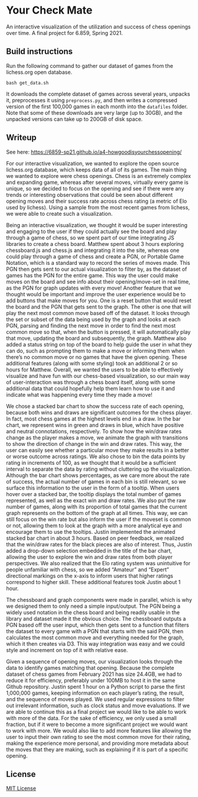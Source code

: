 # Your Check Mate

An interactive visualization of the utilization and success of chess openings over time. A final project for 6.859, Spring 2021.

## Build instructions

Run the following command to gather our dataset of games from the lichess.org open database. 
```
bash get_data.sh
```
It downloads the complete dataset of games across several years, unpacks it, preprocesses it using `preprocess.py`, and then writes a compressed version of the first 100,000 games in each month into the `datafiles` folder. Note that some of these downloads are very large (up to 30GB), and the unpacked versions can take up to 200GB of disk space. 

## Writeup

See here: https://6859-sp21.github.io/a4-howgoodisyourchessopening/

For our interactive visualization, we wanted to explore the open source lichess.org database, which keeps data of all of its games. The main thing we wanted to explore were chess openings. Chess is an extremely complex and expanding game, whereas after several moves, virtually every game is unique, so we decided to focus on the opening and see if there were any trends or interesting observations that could be seen about different opening moves and their success rate across chess rating (a metric of Elo used by lichess). Using a sample from the most recent games from lichess, we were able to create such a visualization. 

Being an interactive visualization, we thought it would be super interesting and engaging to the user if they could actually see the board and play through a game of chess, so we spent part of our time integrating JS libraries to create a chess board. Matthew spent about 3 hours exploring chessboard.js and chess.js and integrating it into the site, whereas one could play through a game of chess and create a PGN, or Portable Game Notation, which is a standard way to record the series of moves made. This PGN then gets sent to our actual visualization to filter by, as the dataset of games has the PGN for the entire game. This way the user could make moves on the board and see info about their opening/move-set in real time, as the PGN for graph updates with every move! Another feature that we thought would be important and improve the user experience would be to add buttons that make moves for you. One is a reset button that would reset the board and the PGN that gets sent to the graph. The other is one that will play the next most common move based off of the dataset. It looks through the set or subset of the data being used by the graph and looks at each PGN, parsing and finding the next move in order to find the next most common move so that, when the button is pressed, it will automatically play that move, updating the board and subsequently, the graph. Matthew also added a status string on top of the board to help guide the user in what they can do, such as prompting them to make a move or informing them when there’s no common move or no games that have the given opening. These additional features (along with some styling) took an additional 2 or so hours for Matthew. Overall, we wanted the users to be able to effectively visualize and have fun with our chess-based visualization, so our main way of user-interaction was through a chess board itself, along with some additional data that could hopefully help them learn how to use it and indicate what was happening every time they made a move!

We chose a stacked bar chart to show the success rate of each opening, because both wins and draws are significant outcomes for the chess player. In fact, most chess games at the highest levels end in a draw. In the bar chart, we represent wins in green and draws in blue, which have positive and neutral connotations, respectively. To show how the win/draw rates change as the player makes a move, we animate the graph with transitions to show the direction of change in the win and draw rates. This way, the user can easily see whether a particular move they make results in a better or worse outcome across ratings. We also chose to bin the data points by rating in increments of 100, as we thought that it would be a sufficient interval to separate the data by rating without cluttering up the visualization. Although the bar chart shows percentages, as we care more about the rate of success, the actual number of games in each bin is still relevant, so we surface this information to the user in the form of a tooltip. When users hover over a stacked bar, the tooltip displays the total number of games represented, as well as the exact win and draw rates. We also put the raw number of games, along with its proportion of total games that the current graph represents on the bottom of the graph at all times. This way, we can still focus on the win rate but also inform the user if the moveset is common or not, allowing them to look at the graph with a more analytical eye and encourage them to use the tooltips. Justin implemented the animated stacked bar chart in about 3 hours. Based on peer feedback, we realized that the win/draw rates for the black pieces are also of interest. Thus, Justin added a drop-down selection embedded in the title of the bar chart, allowing the user to explore the win and draw rates from both player perspectives. We also realized that the Elo rating system was unintuitive for people unfamiliar with chess, so we added “Amateur” and “Expert” directional markings on the x-axis to inform users that higher ratings correspond to higher skill. These additional features took Justin about 1 hour.

The chessboard and graph components were made in parallel, which is why we designed them to only need a simple input/output. The PGN being a widely used notation in the chess board and being readily usable in the library and dataset made it the obvious choice. The chessboard outputs a PGN based off the user input, which then gets sent to a function that filters the dataset to every game with a PGN that starts with the said PGN, then calculates the most common move and everything needed for the graph, which it then creates via D3. This way integration was easy and we could style and increment on top of it with relative ease.

Given a sequence of opening moves, our visualization looks through the data to identify games matching that opening. Because the complete dataset of chess games from February 2021 has size 24.4GB, we had to reduce it for efficiency, preferably under 100MB to host it in the same Github repository. Justin spent 1 hour on a Python script to parse the first 1,000,000 games, keeping information on each player’s rating, the result, and the sequence of moves played. We used regular expressions to filter out irrelevant information, such as clock status and move evaluations. If we are able to continue this as a final project we would like to be able to work with more of the data. For the sake of efficiency, we only used a small fraction, but if it were to become a more significant project we would want to work with more. We would also like to add more features like allowing the user to input their own rating to see the most common move for their rating, making the experience more personal, and providing more metadata about the moves that they are making, such as explaining if it is part of a specific opening.




## License

[MIT License](LICENSE.md)

[jQuery]:https://jquery.com/
[chessboardjs.com]:http://chessboardjs.com
[chess.js]:https://github.com/jhlywa/chess.js

